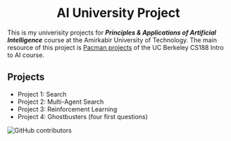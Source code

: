 <div align="center">
  <h1>AI University Project</h1>
</div>

This is my univerisity projects for ***Principles & Applications of Artificial Intelligence*** course at the Amirkabir University of Technology. The main resource of this project is [Pacman projects](http://ai.berkeley.edu/project_overview.html) of the UC Berkeley CS188 Intro to AI course.

## Projects
* Project 1: Search
* Project 2: Multi-Agent Search
* Project 3: Reinforcement Learning
* Project 4: Ghostbusters (four first questions)


![GitHub contributors](https://img.shields.io/github/contributors/FarshidNooshi/Pacman-Projects)
